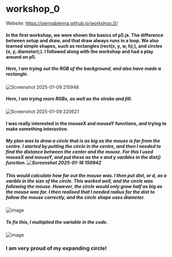 # workshop_0
Website: https://siennabienna.github.io/workshop_0/ 
#### In the first workshop, we were shown the basics of p5.js. The difference between setup and draw, and that draw always runs in a loop. We also learned simple shapes, such as rectangles (rect(x, y, w, h);), and circles (x, y, diameter);). I followed along with the workshop and had a play around on p5. 

##### Here, I am trying out the RGB of the background, and also have made a rectangle.
![Screenshot 2025-01-09 215948](https://github.com/user-attachments/assets/4ab24925-6ebd-4fa9-b0fd-b3711b77ea26)

##### Here, I am trying more RGBs, as well as the stroke and fill.
![Screenshot 2025-01-09 220621](https://github.com/user-attachments/assets/18358a7c-6b7b-4811-84aa-e0fe4d18ed93)

#### I was really interested in the mouseX and mouseY functions, and trying to make something interactive. 
##### My plan was to draw a circle that is as big as the mouse is far from the centre. I started by putting the circle in the centre, and then I needed to find the distance between the center and the mouse. For this I used mouseX and mouseY, and put these as the x and y varibles in the dist() function. ![Screenshot 2025-01-16 150942](https://github.com/user-attachments/assets/2816036d-ce65-4952-a14b-359b5f2edbee)

##### This would calculate how far out the mouse was. I then put dist, or d, as a varible in the size of the circle. This worked well, and the circle was following the mouse. However, the circle would only grow half as big as the mouse was far. I then realised that I needed radius for the dist to follow the mouse correctly, and the circle shape uses diameter.
![image](https://github.com/user-attachments/assets/1512afe2-c783-4e99-844c-13c97db55ace)
##### To fix this, I multiplied the variable in the code.
![image](https://github.com/user-attachments/assets/06b4ebb5-bbbb-4762-b1bf-99b37535eb23)

### I am very proud of my expanding circle!


